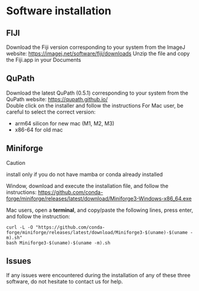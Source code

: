 # Software installation

## FIJI
Download the Fiji version corresponding to your system from the ImageJ website: https://imagej.net/software/fiji/downloads
Unzip the file and copy the Fiji.app in your Documents

## QuPath
Download the latest QuPath (0.5.1) corresponding to your system from the QuPath website:
https://qupath.github.io/  
Double click on the installer and follow the instructions
For Mac user, be careful to select the correct version:
- arm64 silicon for new mac (M1, M2, M3)
- x86-64 for old mac

## Miniforge

> [!CAUTION]
> install only if you do not have mamba or conda already installed

Window, download and execute the installation file, and follow the instructions: https://github.com/conda-forge/miniforge/releases/latest/download/Miniforge3-Windows-x86_64.exe

Mac users, open a __terminal__, and copy/paste the following lines, press enter, and follow the instruction:

```
curl -L -O "https://github.com/conda-forge/miniforge/releases/latest/download/Miniforge3-$(uname)-$(uname -m).sh"
bash Miniforge3-$(uname)-$(uname -m).sh
```


## Issues

If any issues were encountered during the installation of any of these three software, do not hesitate to contact us for help.
